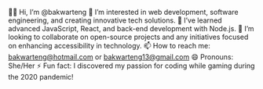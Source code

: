 
👋🏿 Hi, I’m @bakwarteng
👀 I’m interested in web development, software engineering, and creating innovative tech solutions.
🌱 I’ve learned advanced JavaScript, React, and back-end development with Node.js.
💞️ I’m looking to collaborate on open-source projects and any initiatives focused on enhancing accessibility in technology.
📫 How to reach me: bakwarteng@hotmail.com or bakwarteng13@gmail.com
😄 Pronouns: She/Her
⚡ Fun fact: I discovered my passion for coding while gaming during the 2020 pandemic!

<!---
bakwarteng/bakwarteng is a ✨ special ✨ repository because its `README.md` (this file) appears on your GitHub profile.
You can click the Preview link to take a look at your changes.
--->
